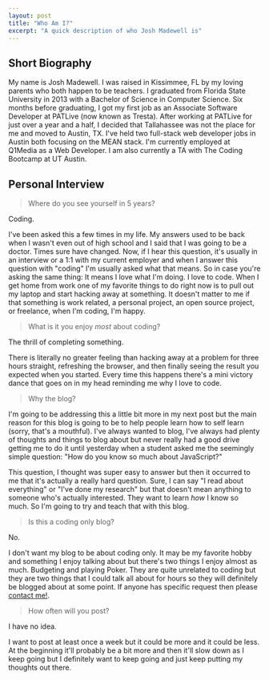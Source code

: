 ```yaml
---
layout: post
title: "Who Am I?"
excerpt: "A quick description of who Josh Madewell is"
---
```


## Short Biography
My name is Josh Madewell. I was raised in Kissimmee, FL by my loving parents who both happen to be teachers. I graduated from Florida State University in 2013 with a Bachelor of Science in Computer Science. Six months before graduating, I got my first job as an Associate Software Developer at PATLive (now known as Tresta). After working at PATLive for just over a year and a half, I decided that Tallahassee was not the place for me and moved to Austin, TX. I've held two full-stack web developer jobs in Austin both focusing on the MEAN stack. I'm currently employed at Q1Media as a Web Developer. I am also currently a TA with The Coding Bootcamp at UT Austin.

## Personal Interview
> Where do you see yourself in 5 years?

Coding.

I've been asked this a few times in my life. My answers used to be back when I wasn't even out of high school and I said that I was going to be a doctor. Times sure have changed. Now, if I hear this question, it's usually in an interview or a 1:1 with my current employer and when I answer this question with "coding" I'm usually asked what that means. So in case you're asking the same thing: It means I love what I'm doing. I love to code. When I get home from work one of my favorite things to do right now is to pull out my laptop and start hacking away at something. It doesn't matter to me if that something is work related, a personal project, an open source project, or freelance, when I'm coding, I'm happy.

> What is it you enjoy *most* about coding?

The thrill of completing something.

There is literally no greater feeling than hacking away at a problem for three hours straight, refreshing the browser, and then finally seeing the result you expected when you started. Every time this happens there's a mini victory dance that goes on in my head reminding me why I love to code.

> Why the blog?

I'm going to be addressing this a little bit more in my next post but the main reason for this blog is going to be to help people learn how to self learn (sorry, that's a mouthful). I've always wanted to blog, I've always had plenty of thoughts and things to blog about but never really had a good drive getting me to do it until yesterday when a student asked me the seemingly simple question: "How do you know so much about JavaScript?"

This question, I thought was super easy to answer but then it occurred to me that it's actually a really hard question. Sure, I can say "I read about everything" or "I've done my research" but that doesn't mean anything to someone who's actually interested. They want to learn *how* I know so much. So I'm going to try and teach that with this blog.

> Is this a coding only blog?

No.

I don't want my blog to be about coding only. It may be my favorite hobby and something I enjoy talking about but there's two things I enjoy almost as much. Budgeting and playing Poker. They are quite unrelated to coding but they are two things that I could talk all about for hours so they will definitely be blogged about at some point. If anyone has specific request then please <a href="mailto:joshmadewell@gmail.com">contact me!</a>.

> How often will you post?

I have no idea.

I want to post at least once a week but it could be more and it could be less. At the beginning it'll probably be a bit more and then it'll slow down as I keep going but I definitely want to keep going and just keep putting my thoughts out there.

